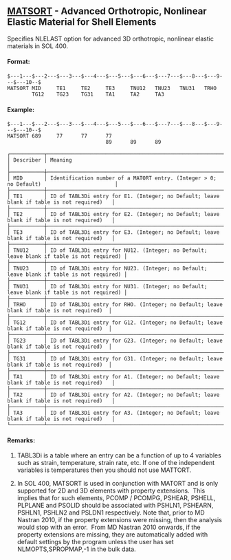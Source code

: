 ## [MATSORT](https://help.hexagonmi.com/bundle/MSC_Nastran_2022.4/page/Nastran_Combined_Book/qrg/bulkno/TOC.MATSORT.xhtml) - Advanced Orthotropic, Nonlinear Elastic Material for Shell Elements

Specifies NLELAST option for advanced 3D orthotropic, nonlinear elastic materials in SOL 400.

#### Format:

```nastran
$---1---$---2---$---3---$---4---$---5---$---6---$---7---$---8---$---9---$---10--$
MATSORT MID     TE1     TE2     TE3     TNU12   TNU23   TNU31   TRHO            
        TG12    TG23    TG31    TA1     TA2     TA3                             
```
#### Example:

```nastran
$---1---$---2---$---3---$---4---$---5---$---6---$---7---$---8---$---9---$---10--$
MATSORT 689     77      77      77                                              
                                89      89      89                              
```
```text
┌───────────┬───────────────────────────────────────────────────────────────────────────────────────────┐
│ Describer │ Meaning                                                                                   │
├───────────┼───────────────────────────────────────────────────────────────────────────────────────────┤
│ MID       │ Identification number of a MATORT entry. (Integer > 0; no Default)                        │
├───────────┼───────────────────────────────────────────────────────────────────────────────────────────┤
│ TE1       │ ID of TABL3Di entry for E1. (Integer; no Default; leave blank if table is not required)   │
├───────────┼───────────────────────────────────────────────────────────────────────────────────────────┤
│ TE2       │ ID of TABL3Di entry for E2. (Integer; no Default; leave blank if table is not required)   │
├───────────┼───────────────────────────────────────────────────────────────────────────────────────────┤
│ TE3       │ ID of TABL3Di entry for E3. (Integer; no Default; leave blank if table is not required)   │
├───────────┼───────────────────────────────────────────────────────────────────────────────────────────┤
│ TNU12     │ ID of TABL3Di entry for NU12. (Integer; no Default; leave blank if table is not required) │
├───────────┼───────────────────────────────────────────────────────────────────────────────────────────┤
│ TNU23     │ ID of TABL3Di entry for NU23. (Integer; no Default; leave blank if table is not required) │
├───────────┼───────────────────────────────────────────────────────────────────────────────────────────┤
│ TNU31     │ ID of TABL3Di entry for NU31. (Integer; no Default; leave blank if table is not required) │
├───────────┼───────────────────────────────────────────────────────────────────────────────────────────┤
│ TRHO      │ ID of TABL3Di entry for RHO. (Integer; no Default; leave blank if table is not required)  │
├───────────┼───────────────────────────────────────────────────────────────────────────────────────────┤
│ TG12      │ ID of TABL3Di entry for G12. (Integer; no Default; leave blank if table is not required)  │
├───────────┼───────────────────────────────────────────────────────────────────────────────────────────┤
│ TG23      │ ID of TABL3Di entry for G23. (Integer; no Default; leave blank if table is not required)  │
├───────────┼───────────────────────────────────────────────────────────────────────────────────────────┤
│ TG31      │ ID of TABL3Di entry for G31. (Integer; no Default; leave blank if table is not required)  │
├───────────┼───────────────────────────────────────────────────────────────────────────────────────────┤
│ TA1       │ ID of TABL3Di entry for A1. (Integer; no Default; leave blank if table is not required)   │
├───────────┼───────────────────────────────────────────────────────────────────────────────────────────┤
│ TA2       │ ID of TABL3Di entry for A2. (Integer; no Default; leave blank if table is not required)   │
├───────────┼───────────────────────────────────────────────────────────────────────────────────────────┤
│ TA3       │ ID of TABL3Di entry for A3. (Integer; no Default; leave blank if table is not required)   │
└───────────┴───────────────────────────────────────────────────────────────────────────────────────────┘
```
#### Remarks:

1. TABL3Di is a table where an entry can be a function of up to 4 variables such as strain, temperature, strain rate, etc. If one of the independent variables is temperatures then you should not use MATTORT.

2. In SOL 400, MATSORT is used in conjunction with MATORT and is only supported for 2D and 3D elements with property extensions.  This implies that for such elements, PCOMP / PCOMPG, PSHEAR, PSHELL, PLPLANE and PSOLID should be associated with PSHLN1, PSHEARN, PSHLN1, PSHLN2 and PSLDN1 respectively. Note that, prior to MD Nastran 2010, if the property extensions were missing, then the analysis would stop with an error.  From MD Nastran 2010 onwards, if the property extensions are missing, they are automatically added with default settings by the program unless the user has set NLMOPTS,SPROPMAP,-1 in the bulk data.

